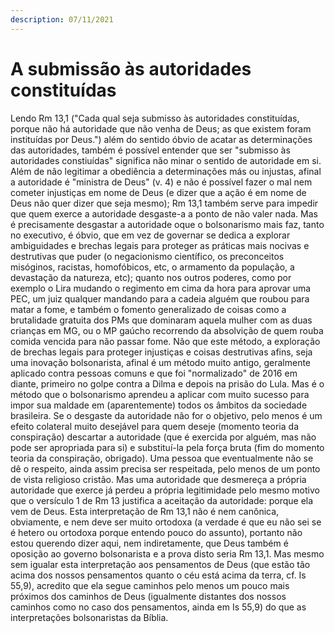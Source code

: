 ```yaml
---
description: 07/11/2021
---
```


# A submissão às autoridades constituídas

Lendo Rm 13,1 ("Cada qual seja submisso às autoridades constituídas, porque não há autoridade que não venha de Deus; as que existem foram instituídas por Deus.") além do sentido óbvio de acatar as determinações das autoridades, também é possível entender que ser "submisso às autoridades constiuídas" significa não minar o sentido de autoridade em si.
Além de não legitimar a obediência a determinações más ou injustas, afinal a autoridade é "ministra de Deus" (v. 4) e não é possível fazer o mal nem cometer injustiças em nome de Deus (e dizer que a ação é em nome de Deus não quer dizer que seja mesmo); Rm 13,1 também serve para impedir que quem exerce a autoridade desgaste-a a ponto de não valer nada.
Mas é precisamente desgastar a autoridade oque o bolsonarismo mais faz, tanto no executivo, é óbvio, que em vez de governar se dedica a explorar ambiguidades e brechas legais para proteger as práticas mais nocivas e destrutivas que puder (o negacionismo científico, os preconceitos misóginos, racistas, homofóbicos, etc, o armamento da população, a devastação da natureza, etc); quanto nos outros poderes, como por exemplo o Lira mudando o regimento em cima da hora para aprovar uma PEC, um juiz qualquer mandando para a cadeia alguém que roubou para matar a fome, e também o fomento generalizado de coisas como a brutalidade gratuita dos PMs que dominaram aquela mulher com as duas crianças em MG, ou o MP gaúcho recorrendo da absolvição de quem rouba comida vencida para não passar fome.
Não que este método, a exploração de brechas legais para proteger injustiças e coisas destrutivas afins, seja uma inovação bolsonarista, afinal é um método muito antigo, geralmente aplicado contra pessoas comuns e que foi "normalizado" de 2016 em diante, primeiro no golpe contra a Dilma e depois na prisão do Lula. Mas é o método que o bolsonarismo aprendeu a aplicar com muito sucesso para impor sua maldade em (aparentemente) todos os âmbitos da sociedade brasileira.
Se o desgaste da autoridade não for o objetivo, pelo menos é um efeito colateral muito desejável para quem deseje (momento teoria da conspiração) descartar a autoridade (que é exercida por alguém, mas não pode ser apropriada para si) e substituí-la pela força bruta (fim do momento teoria da conspiração, obrigado).
Uma pessoa que eventualmente não se dê o respeito, ainda assim precisa ser respeitada, pelo menos de um ponto de vista religioso cristão. Mas uma autoridade que desmereça a própria autoridade que exerce já perdeu a própria legitimidade pelo mesmo motivo que o versículo 1 de Rm 13 justifica a aceitação da autoridade: porque ela vem de Deus.
Esta interpretação de Rm 13,1 não é nem canônica, obviamente, e nem deve ser muito ortodoxa (a verdade é que eu não sei se é hetero ou ortodoxa porque entendo pouco do assunto), portanto não estou querendo dizer aqui, nem indiretamente, que Deus também é oposição ao governo bolsonarista e a prova disto seria Rm 13,1.
Mas mesmo sem igualar esta interpretação aos pensamentos de Deus (que estão tão acima dos nossos pensamentos quanto o céu está acima da terra, cf. Is 55,9), acredito que ela segue caminhos pelo menos um pouco mais próximos dos caminhos de Deus (igualmente distantes dos nossos caminhos como no caso dos pensamentos, ainda em Is 55,9) do que as interpretações bolsonaristas da Bíblia.
